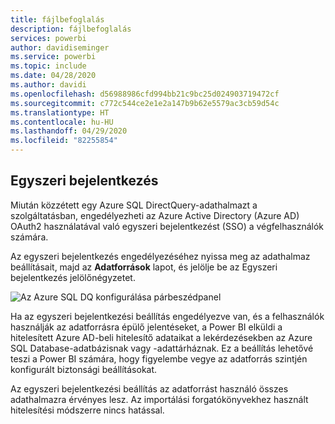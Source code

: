 ```yaml
---
title: fájlbefoglalás
description: fájlbefoglalás
services: powerbi
author: davidiseminger
ms.service: powerbi
ms.topic: include
ms.date: 04/28/2020
ms.author: davidi
ms.openlocfilehash: d56988986cfd994bb21c9bc25d024903719472cf
ms.sourcegitcommit: c772c544ce2e1e2a147b9b62e5579ac3cb59d54c
ms.translationtype: HT
ms.contentlocale: hu-HU
ms.lasthandoff: 04/29/2020
ms.locfileid: "82255854"
---
```

## <a name="single-sign-on"></a>Egyszeri bejelentkezés

Miután közzétett egy Azure SQL DirectQuery-adathalmazt a szolgáltatásban, engedélyezheti az Azure Active Directory (Azure AD) OAuth2 használatával való egyszeri bejelentkezést (SSO) a végfelhasználók számára.

Az egyszeri bejelentkezés engedélyezéséhez nyissa meg az adathalmaz beállításait, majd az **Adatforrások** lapot, és jelölje be az Egyszeri bejelentkezés jelölőnégyzetet.

![Az Azure SQL DQ konfigurálása párbeszédpanel](media/direct-query-sso/sso-dialog.png)

Ha az egyszeri bejelentkezési beállítás engedélyezve van, és a felhasználók használják az adatforrásra épülő jelentéseket, a Power BI elküldi a hitelesített Azure AD-beli hitelesítő adataikat a lekérdezésekben az Azure SQL Database-adatbázisnak vagy -adattárháznak. Ez a beállítás lehetővé teszi a Power BI számára, hogy figyelembe vegye az adatforrás szintjén konfigurált biztonsági beállításokat.

Az egyszeri bejelentkezési beállítás az adatforrást használó összes adathalmazra érvényes lesz. Az importálási forgatókönyvekhez használt hitelesítési módszerre nincs hatással.

